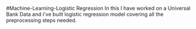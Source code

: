 #Machine-Learning-Logistic Regression
In this I have worked on a Universal Bank Data and i've built logistic regression model covering all the preprocessing steps needed.
